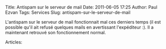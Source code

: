 Title: Antispam sur le serveur de mail
Date: 2011-06-05 17:25
Author: Paul Ezvan
Tags: Services
Slug: antispam-sur-le-serveur-de-mail

L'antispam sur le serveur de mail fonctionnait mal ces derniers temps
(il est possible qu'il ait refusé quelques mails en avertissant
l'expéditeur :). Il a maintenant retrouvé son fonctionnement normal.

Articles: 

